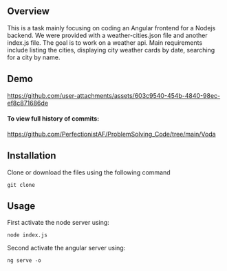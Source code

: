 ## Overview

This is a task mainly focusing on coding an Angular frontend for a Nodejs backend. We were provided with a weather-cities.json file and another index.js file. The goal is to work on a weather api. Main requirements include listing the cities, displaying city weather cards by date, searching for a city by name.

## Demo



https://github.com/user-attachments/assets/603c9540-454b-4840-98ec-ef8c871686de


#### To view full history of commits: 

https://github.com/PerfectionistAF/ProblemSolving_Code/tree/main/Voda

## Installation

Clone or download the files using the following command

```
git clone 
```

## Usage

First activate the node server using: 

```
node index.js
```

Second activate the angular server using:
``` 
ng serve -o
```



